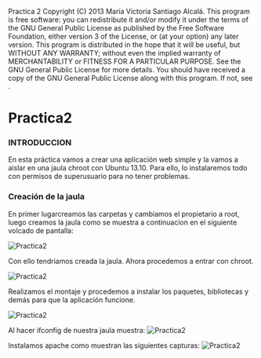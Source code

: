 Practica 2 Copyright (C) 2013 María Victoria Santiago Alcalá. This program is free software: you can redistribute it and/or modify it under the terms of the GNU General Public License as published by the Free Software Foundation, either version 3 of the License, or (at your option) any later version. This program is distributed in the hope that it will be useful, but WITHOUT ANY WARRANTY; without even the implied warranty of MERCHANTABILITY or FITNESS FOR A PARTICULAR PURPOSE. See the GNU General Public License for more details. You should have received a copy of the GNU General Public License along with this program. If not, see .

Practica2
=========
### INTRODUCCION
En esta práctica vamos a crear una aplicación web simple y la vamos a aislar en una jaula chroot con Ubuntu 13.10.
Para ello, lo instalaremos todo con permisos de superusuario para no tener problemas.

### Creación de la jaula
En primer lugarcreamos las carpetas y cambiamos el propietario a root, luego creamos la jaula como se muestra a continuacion en el siguiente volcado de pantalla:

![Practica2](https://dl.dropbox.com/s/qwjy488qmrzglq7/pract2IV.png)

Con ello tendriamos creada la jaula. Ahora procedemos a entrar con chroot.

![Practica2](https://dl.dropbox.com/s/7dh85mi7hwz90tp/1.png)

Realizamos el montaje y procedemos a instalar los paquetes, bibliotecas y demás para que la aplicación funcione.

![Practica2](https://dl.dropbox.com/s/b7si7w1d1p7p9as/mont.png)

Al hacer ifconfig de nuestra jaula muestra:
![Practica2](https://dl.dropbox.com/s/423knb1ci2am4qn/ifcon.png)

Instalamos apache como muestran las siguientes capturas:
![Practica2](https://dl.dropbox.com/s/edgyg8nhhxtz0b0/php.png)
